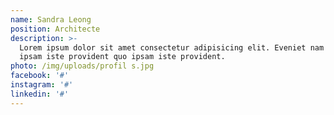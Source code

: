 ```yaml
---
name: Sandra Leong
position: Architecte
description: >-
  Lorem ipsum dolor sit amet consectetur adipisicing elit. Eveniet nam itaque
  ipsam iste provident quo ipsam iste provident.
photo: /img/uploads/profil s.jpg
facebook: '#'
instagram: '#'
linkedin: '#'
---
```


